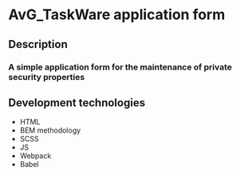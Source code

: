 # AvG_TaskWare application form

## Description

### A simple application form for the maintenance of private security properties

## Development technologies

* HTML
* BEM methodology
* SCSS
* JS
* Webpack
* Babel